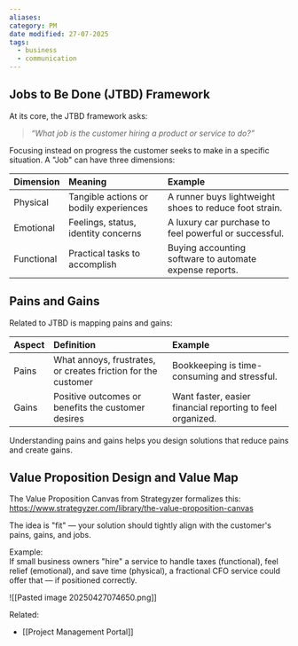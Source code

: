 ```yaml
---
aliases: 
category: PM
date modified: 27-07-2025
tags:
  - business
  - communication
---
```

## Jobs to Be Done (JTBD) Framework

At its core, the JTBD framework asks:
> *“What job is the customer hiring a product or service to do?”*

Focusing instead on progress the customer seeks to make in a specific situation. A "Job" can have three dimensions:

| Dimension    | Meaning | Example |
|:-------------|:--------|:--------|
| Physical     | Tangible actions or bodily experiences | A runner buys lightweight shoes to reduce foot strain. |
| Emotional    | Feelings, status, identity concerns | A luxury car purchase to feel powerful or successful. |
| Functional   | Practical tasks to accomplish | Buying accounting software to automate expense reports. |
## Pains and Gains

Related to JTBD is mapping pains and gains:

| Aspect | Definition                                                    | Example                                                    |
| :----- | :------------------------------------------------------------ | :--------------------------------------------------------- |
| Pains  | What annoys, frustrates, or creates friction for the customer | Bookkeeping is time-consuming and stressful.               |
| Gains  | Positive outcomes or benefits the customer desires            | Want faster, easier financial reporting to feel organized. |
Understanding pains and gains helps you design solutions that reduce pains and create gains.

## Value Proposition Design and Value Map

The Value Proposition Canvas from Strategyzer formalizes this:
https://www.strategyzer.com/library/the-value-proposition-canvas

The idea is "fit" — your solution should tightly align with the customer's pains, gains, and jobs.

Example:  
If small business owners "hire" a service to handle taxes (functional), feel relief (emotional), and save time (physical), a fractional CFO service could offer that — if positioned correctly.

![[Pasted image 20250427074650.png]]

Related:
- [[Project Management Portal]]